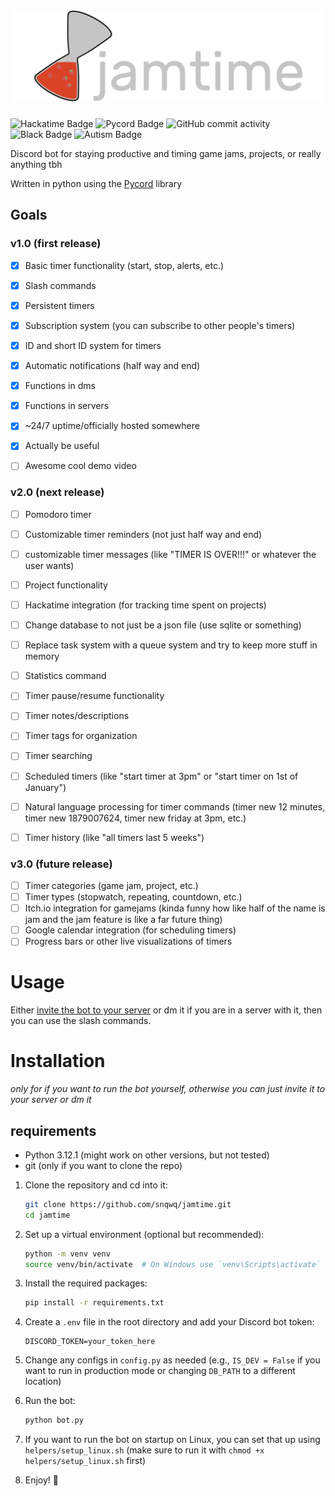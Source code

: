 # ![Prism 4 Steam](./assets/full_logo_light.png)
![Hackatime Badge](https://hackatime-badge.hackclub.com/U091H0MHT2B/jamtime?label=Time%20Wasted&style=for-the-badge)
![Pycord Badge](https://img.shields.io/badge/made_with-pycord-%237289da?style=for-the-badge&logo=discord&labelColor=%23424549)
![GitHub commit activity](https://img.shields.io/github/commit-activity/t/snqwq/jamtime?style=for-the-badge)
![Black Badge](https://img.shields.io/badge/code%20style-black-000000?style=for-the-badge)
![Autism Badge](https://img.shields.io/badge/powered_by-evil_autism-%23de3449?style=for-the-badge)

Discord bot for staying productive and timing game jams, projects, or really anything tbh

Written in python using the [Pycord](https://pycord.dev) library

## Goals

### v1.0 (first release)
- [x] Basic timer functionality (start, stop, alerts, etc.)
- [x] Slash commands
- [x] Persistent timers
- [x] Subscription system (you can subscribe to other people's timers)
- [x] ID and short ID system for timers
- [x] Automatic notifications (half way and end)
- [x] Functions in dms
- [x] Functions in servers
- [x] ~24/7 uptime/officially hosted somewhere
- [x] Actually be useful
- [ ] Awesome cool demo video


### v2.0 (next release)
- [ ] Pomodoro timer
- [ ] Customizable timer reminders (not just half way and end)
- [ ] customizable timer messages (like "TIMER IS OVER!!!" or whatever the user wants)
- [ ] Project functionality
- [ ] Hackatime integration (for tracking time spent on projects)
- [ ] Change database to not just be a json file (use sqlite or something)
- [ ] Replace task system with a queue system and try to keep more stuff in memory
- [ ] Statistics command
- [ ] Timer pause/resume functionality
- [ ] Timer notes/descriptions
- [ ] Timer tags for organization
- [ ] Timer searching
- [ ] Scheduled timers (like "start timer at 3pm" or "start timer on 1st of January")
- [ ] Natural language processing for timer commands (timer new 12 minutes, timer new 1879007624, timer new friday at 3pm, etc.)
- [ ] Timer history (like "all timers last 5 weeks")


### v3.0 (future release)
- [ ] Timer categories (game jam, project, etc.)
- [ ] Timer types (stopwatch, repeating, countdown, etc.)
- [ ] Itch.io integration for gamejams (kinda funny how like half of the name is jam and the jam feature is like a far future thing)
- [ ] Google calendar integration (for scheduling timers)
- [ ] Progress bars or other live visualizations of timers

# Usage

Either [invite the bot to your server](https://discord.com/oauth2/authorize?client_id=1389020970739826799&permissions=17602923513856&integration_type=0&scope=bot) or dm it if you are in a server with it, then you can use the slash commands.

# Installation

*only for if you want to run the bot yourself, otherwise you can just invite it to your server or dm it*

## requirements
- Python 3.12.1 (might work on other versions, but not tested)
- git (only if you want to clone the repo)

1. Clone the repository and cd into it:
    ```bash
    git clone https://github.com/snqwq/jamtime.git
    cd jamtime
    ```

2. Set up a virtual environment (optional but recommended):
    ```bash
    python -m venv venv
    source venv/bin/activate  # On Windows use `venv\Scripts\activate`
    ```

3. Install the required packages:
    ```bash
    pip install -r requirements.txt
    ```

4. Create a `.env` file in the root directory and add your Discord bot token:
    ```env
    DISCORD_TOKEN=your_token_here
    ```

5. Change any configs in `config.py` as needed (e.g., `IS_DEV = False` if you want to run in production mode or changing `DB_PATH` to a different location)

6. Run the bot:
    ```bash
    python bot.py
    ```
7. If you want to run the bot on startup on Linux, you can set that up using `helpers/setup_linux.sh` (make sure to run it with `chmod +x helpers/setup_linux.sh` first)

8. Enjoy! 🎉
